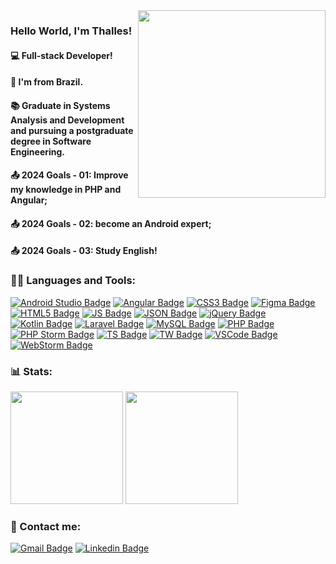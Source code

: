 <img align="right" src="https://user-images.githubusercontent.com/57325727/160325799-fde117e0-e47f-4158-a05c-4a6046c14681.svg" width="300"/>

<!-- Welcome -->
### Hello World, I'm Thalles!
#### 💻 Full-stack Developer!
#### 🏡 I'm from Brazil.
#### 📚 Graduate in Systems Analysis and Development and pursuing a postgraduate degree in Software Engineering.
#### 📤 2024 Goals - 01: Improve my knowledge in PHP and Angular; 
#### 📤 2024 Goals - 02: become an Android expert; 
#### 📤 2024 Goals - 03: Study English!

<!-- Linguagens e Ferramentas -->

### 👨‍💻 Languages and Tools:
[![Android Studio Badge](https://img.shields.io/badge/Android_Studio-6633cc?style=for-the-badge&logo=android-studio&logoColor=white)](https://developer.android.com/studio?hl=pt-br)
[![Angular Badge](https://img.shields.io/badge/Angular-6633cc?style=for-the-badge&logo=angular&logoColor=white)](https://angular.io/)
[![CSS3 Badge](https://img.shields.io/badge/CSS3-6633cc?style=for-the-badge&logo=css3&logoColor=white)](https://developer.mozilla.org/pt-BR/docs/Web/CSS)
[![Figma Badge](https://img.shields.io/badge/Figma-6633cc?style=for-the-badge&logo=figma&logoColor=white)](https://www.figma.com/)
[![HTML5 Badge](https://img.shields.io/badge/HTML5-6633cc?style=for-the-badge&logo=html5&logoColor=white)](https://developer.mozilla.org/en-US/docs/Glossary/HTML5)
[![JS Badge](https://img.shields.io/badge/JavaScript-6633cc?style=for-the-badge&logo=javascript&logoColor=white)](https://developer.mozilla.org/pt-BR/docs/Web/JavaScript)
[![JSON Badge](https://img.shields.io/badge/json-6633cc?style=for-the-badge&logo=json&logoColor=white)](https://www.json.org/)
[![jQuery Badge](https://img.shields.io/badge/jQuery-6633cc?style=for-the-badge&logo=jquery&logoColor=white)](https://jquery.com/)
[![Kotlin Badge](https://img.shields.io/badge/Kotlin-6633cc?style=for-the-badge&logo=kotlin&logoColor=white)](https://kotlinlang.org/)
[![Laravel Badge](https://img.shields.io/badge/Laravel-6633cc?style=for-the-badge&logo=laravel&logoColor=white)](https://laravel.com/)
[![MySQL Badge](https://img.shields.io/badge/MySQL-6633cc?style=for-the-badge&logo=mysql&logoColor=white)](https://www.mysql.com/)
[![PHP Badge](https://img.shields.io/badge/PHP-6633cc?style=for-the-badge&logo=php&logoColor=white)](https://php.net/)
[![PHP Storm Badge](https://img.shields.io/badge/PHPStorm-6633cc?style=for-the-badge&logo=phpstorm&logoColor=white)](https://www.jetbrains.com/pt-br/phpstorm/)
[![TS Badge](https://img.shields.io/badge/TypeScript-6633cc?style=for-the-badge&logo=typescript&logoColor=white)](https://www.typescriptlang.org/)
[![TW Badge](https://img.shields.io/badge/Tailwind-6633cc?style=for-the-badge&logo=tailwind-css&logoColor=white)]([https://www.typescriptlang.org/](https://tailwindcss.com/))
[![VSCode Badge](https://img.shields.io/badge/VSCode-6633cc?style=for-the-badge&logo=visual%20studio%20code&logoColor=white)](https://code.visualstudio.com)
[![WebStorm Badge](https://img.shields.io/badge/WebStorm-6633cc?style=for-the-badge&logo=WebStorm&logoColor=white)](https://www.jetbrains.com/pt-br/webstorm/)

### 📊 Stats:
<div>
  <img height="180em" src="https://github-readme-stats.vercel.app/api?username=ThallesLana&show_icons=true&theme=synthwave")/>
  <img height="180em" src="https://github-readme-stats.vercel.app/api/top-langs/?username=ThallesLana&layout=compact&theme=synthwave")/>
</div>

<!-- Contato -->
### 🤝 Contact me:
[![Gmail Badge](https://img.shields.io/badge/Gmail-6633cc?style=for-the-badge&logo=gmail&logoColor=white)](mailto:thalles.lana1@gmail.com)
[![Linkedin Badge](https://img.shields.io/badge/LinkedIn-6633cc?style=for-the-badge&logo=linkedin&logoColor=white)](https://www.linkedin.com/in/thalles-lana/)

<!--
**ThallesLana/ThallesLana** is a ✨ _special_ ✨ repository because its `README.md` (this file) appears on your GitHub profile.

Here are some ideas to get you started:

- 🔭 I’m currently working on ...
- 🌱 I’m currently learning ...
- 👯 I’m looking to collaborate on ...
- 🤔 I’m looking for help with ...
- 💬 Ask me about ...
- 📫 How to reach me: ...
- 😄 Pronouns: ...
- ⚡ Fun fact: ...
-->
